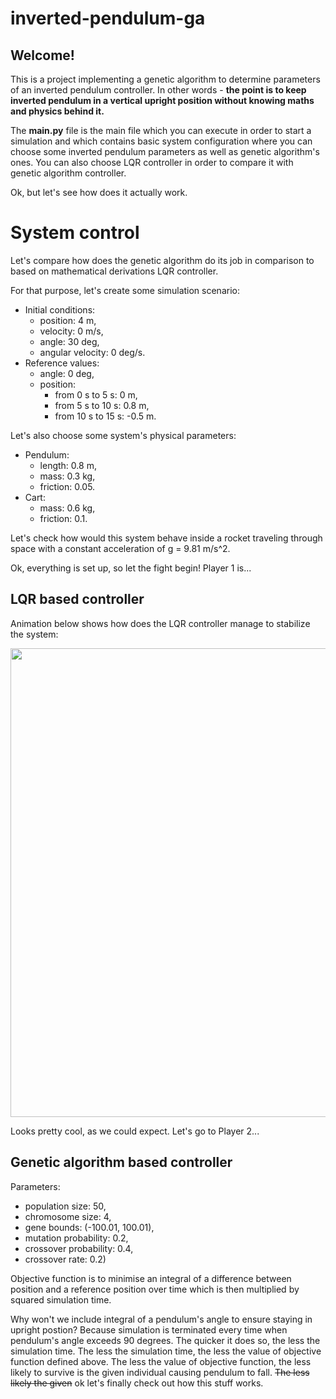 # inverted-pendulum-ga
## Welcome!

This is a project implementing a genetic algorithm to determine parameters of an inverted pendulum controller.
In other words - **the point is to keep inverted pendulum in a vertical upright position without knowing maths and physics behind it.**

The **main.py** file is the main file which you can execute in order to start a simulation and which contains basic system configuration
where you can choose some inverted pendulum parameters as well as genetic algorithm's ones.
You can also choose LQR controller in order to compare it with genetic algorithm controller.

Ok, but let's see how does it actually work.

# System control
Let's compare how does the genetic algorithm do its job in comparison to based on mathematical derivations LQR controller.

For that purpose, let's create some simulation scenario:

- Initial conditions:
  - position: 4 m,
  - velocity: 0 m/s,
  - angle: 30 deg,
  - angular velocity: 0 deg/s.
- Reference values:
  - angle: 0 deg,
  - position:
    - from 0 s to 5 s:  0 m,
    - from 5 s to 10 s: 0.8 m,
    - from 10 s to 15 s: -0.5 m.
    
 Let's also choose some system's physical parameters:
- Pendulum:
  - length: 0.8 m,
  - mass: 0.3 kg,
  - friction: 0.05.
- Cart:
  - mass: 0.6 kg,
  - friction: 0.1.
 
Let's check how would this system behave inside a rocket traveling through space with a constant acceleration of g = 9.81 m/s^2.

Ok, everything is set up, so let the fight begin!
Player 1 is...

## LQR based controller
Animation below shows how does the LQR controller manage to stabilize the system:

<p align="center"><img src="anims/anim_LQR.gif" width="750" class="center"/></p>

Looks pretty cool, as we could expect. Let's go to Player 2...

## Genetic algorithm based controller
Parameters:
- population size: 50,
- chromosome size: 4,
- gene bounds: (-100.01, 100.01),
- mutation probability: 0.2,
- crossover probability: 0.4,
- crossover rate: 0.2)

Objective function is to minimise an integral of a difference between position and a reference position over time which is then multiplied by squared simulation time.

Why won't we include integral of a pendulum's angle to ensure staying in upright postion?
Because simulation is terminated every time when pendulum's angle exceeds 90 degrees. The quicker it does so,
the less the simulation time. The less the simulation time, the less the value of objective function defined above. The less the value of objective function,
the less likely to survive is the given individual causing pendulum to fall. ~~The less likely the given~~ ok let's finally check out how this stuff works.




